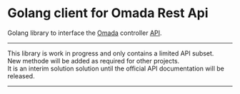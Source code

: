 # Golang client for Omada Rest Api
Golang library to interface the [Omada](https://www.tp-link.com/de/omada-sdn/) controller [API](http://omada-sdn.docs.tplinkusa.com/en/latest/onboarding/omada_api.html).

---
This library is work in progress and only contains a limited API subset.  
New methode will be added as required for other projects.  
It is an interim solution solution until the official API documentation will be released. 

---